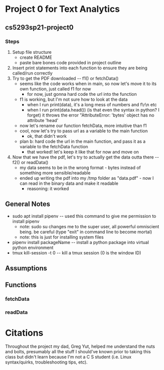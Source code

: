 # Project 0 for Text Analytics
## cs5293sp21-project0

### Steps
1. Setup file structure
	+ create README
	+ paste bare bones code provided in project outline
2. Insert print statements into each function to ensure they are being called/run correctly
3. Try to get the PDF downloaded -- f1() or fetchData()
	+ seems like the code works when in main, so now let's move it to its own function, just called f1 for now
		- for now, just gonna hard code the url into the function
	+ f1 is working, but I'm not sure how to look at the data
		- when I run print(data), it's a long mess of numbers and f\r\n etc
		- when I run print(data.head()) (is that even the syntax in python? I forget) it throws the error "AttributeError: 'bytes' object has no attribute 'head'
	+ now let's rename our function fetchData, more intuitive than f1
	+ cool, now let's try to pass url as a variable to the main function
		- ok, that didn't work
	+ plan b: hard code the url in the main function, and pass it as a variable to the fetchData function
		- that worked! let's keep it like that for now and move on
4. Now that we have the pdf, let's try to actually get the data outta there -- f2() or readData() 
	+ my data seems to be in the wrong format - bytes instead of something more sensible/readable 
	+ ended up writing the pdf into my /tmp folder as "data.pdf" - now I can read in the binary data and make it readable
		- reasoning: it worked

## General Notes
* sudo apt install pipenv -- used this command to give me permission to install pipenv
	+ note: sudo su changes me to the super user, all powerful omniscient being. be careful (type "exit" in command line to become mortal)
	+ note: this is just for installing system files
* pipenv install packageName -- install a python package into virtual python environment
* tmux kill-session -t 0 -- kill a tmux session (0 is the window ID)

## Assumptions


## Functions
### fetchData

### readData


# Citations
Throughout the project my dad, Greg Yut, helped me understand the nuts and bolts, presumably all the stuff I should've known prior to taking this class but didn't learn because I'm not a C S student (i.e. Linux syntax/quirks, troubleshooting tips, etc). 


